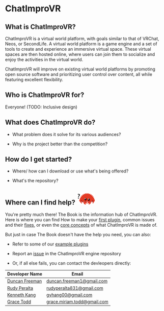 # ChatImproVR

## What is ChatImproVR?
ChatImproVR is a virtual world platform, with goals similar to that of VRChat, Neos, or SecondLife. A virtual world platform is a game engine and a set of tools to create and experience an immersive virtual space. These virtual spaces are then hosted online, where users can join them to socialize and enjoy the activities in the virtual world.

ChatImproVR will improve on existing virtual world platforms by promoting open source software and prioritizing user control over content, all while featuring excellent flexibility.

## Who is ChatImproVR for?
Everyone! (TODO: Inclusive design)

## What does ChatImproVR do?

* What problem does it solve for its various audiences?

* Why is the project better than the competition?

## How do I get started?

* Where/ how can I download or use what's being offered?

* What's the repository?

## Where can I find help?   <img src="images/ferris_confused.svg" width="60">

You're pretty much there! The Book is the information hub of ChatImproVR. Here is where you can find How to make your [first plugin](https://chatimprovr.github.io/The-Book/Beginner_Tutorial/beginner_plugin_development_tutorial.html), common issues and their [fixes](https://chatimprovr.github.io/The-Book/common_fixes.html), or even the [core concepts](https://chatimprovr.github.io/The-Book/Core_Concepts/core_concepts.html) of what ChatImproVR is made of.

But just in case The Book doesn't have the help you need, you can also:

* Refer to some of our [example plugins](https://github.com/orgs/ChatImproVR/repositories)

* Report an [issue](https://github.com/ChatImproVR/iteration0/issues) in the ChatImproVR engine repository

* Or, if all else fails, you can contact the devleopers directly:

| Developer Name | Email |
| ----------- | ----------- |
| [Duncan Freeman](https://github.com/Masterchef365) | duncan.freeman1@gmail.com |
| [Rudy Peralta](https://github.com/Exiled1) | rudyperalta831@gmail.com |
| [Kenneth Kang](https://github.com/MrKangs) | gyhang00@gmail.com |
| [Grace Todd](https://github.com/toddgr) | grace.miriam.todd@gmail.com|

